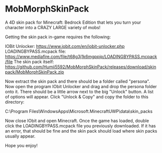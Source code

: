 # MobMorphSkinPack
A 4D skin pack for Minecraft: Bedrock Edition that lets you turn your character into a CRAZY LARGE variety of mobs!

Getting the skin pack in-game requires the following:

IOBit Unlocker: https://www.iobit.com/en/iobit-unlocker.php
LOADINGBYPASS.mcpack file: https://www.mediafire.com/file/t68g3j1k6mgppip/LOADINGBYPASS.mcpack/file
The skin pack itself: https://github.com/Humii5592/MobMorphSkinPack/releases/download/skinpack/MobMorphSkinPack.zip

Now extract the skin pack and there should be a folder called "persona". Now open the program IObit Unlocker and drag and drop the persona folder onto it. There should be a little arrow next to the big "Unlock" button. A list of options will appear. Click "Unlock & Copy" and copy the folder to this directory:

C:\Program Files\WindowsApps\Microsoft.MinecraftUWP\data\skin_packs

Now close IObit and open Minecraft. Once the game has loaded, double click the LOADINGBYPASS.mcpack file you previously downloaded. If it has an error, that should be fine and the skin pack should load where skin packs usually appear.

Hope you enjoy!
